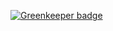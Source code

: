 
[![Greenkeeper badge](https://badges.greenkeeper.io/IcodeNet/AngularBits-styles.svg)](https://greenkeeper.io/)
